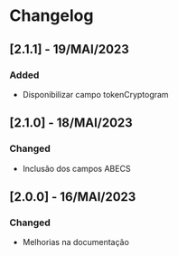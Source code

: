# Changelog

## [2.1.1] - 19/MAI/2023
### Added
- Disponibilizar campo tokenCryptogram

## [2.1.0] - 18/MAI/2023
### Changed
- Inclusão dos campos ABECS

## [2.0.0] - 16/MAI/2023
### Changed
- Melhorias na documentação
